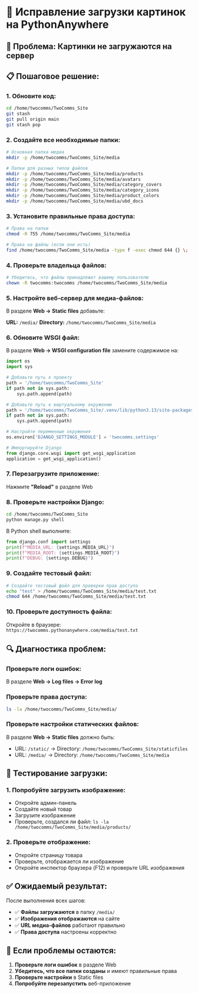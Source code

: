 # 🔧 Исправление загрузки картинок на PythonAnywhere

## 🚨 **Проблема:** Картинки не загружаются на сервер

## 📋 **Пошаговое решение:**

### **1. Обновите код:**
```bash
cd /home/twocomms/TwoComms_Site
git stash
git pull origin main
git stash pop
```

### **2. Создайте все необходимые папки:**
```bash
# Основная папка медиа
mkdir -p /home/twocomms/TwoComms_Site/media

# Папки для разных типов файлов
mkdir -p /home/twocomms/TwoComms_Site/media/products
mkdir -p /home/twocomms/TwoComms_Site/media/avatars
mkdir -p /home/twocomms/TwoComms_Site/media/category_covers
mkdir -p /home/twocomms/TwoComms_Site/media/category_icons
mkdir -p /home/twocomms/TwoComms_Site/media/product_colors
mkdir -p /home/twocomms/TwoComms_Site/media/ubd_docs
```

### **3. Установите правильные права доступа:**
```bash
# Права на папки
chmod -R 755 /home/twocomms/TwoComms_Site/media

# Права на файлы (если они есть)
find /home/twocomms/TwoComms_Site/media -type f -exec chmod 644 {} \;
```

### **4. Проверьте владельца файлов:**
```bash
# Убедитесь, что файлы принадлежат вашему пользователю
chown -R twocomms:twocomms /home/twocomms/TwoComms_Site/media
```

### **5. Настройте веб-сервер для медиа-файлов:**
В разделе **Web → Static files** добавьте:

**URL:** `/media/`
**Directory:** `/home/twocomms/TwoComms_Site/media`

### **6. Обновите WSGI файл:**
В разделе **Web → WSGI configuration file** замените содержимое на:

```python
import os
import sys

# Добавьте путь к проекту
path = '/home/twocomms/TwoComms_Site'
if path not in sys.path:
    sys.path.append(path)

# Добавьте путь к виртуальному окружению
path = '/home/twocomms/TwoComms_Site/.venv/lib/python3.13/site-packages'
if path not in sys.path:
    sys.path.append(path)

# Настройте переменные окружения
os.environ['DJANGO_SETTINGS_MODULE'] = 'twocomms.settings'

# Импортируйте Django
from django.core.wsgi import get_wsgi_application
application = get_wsgi_application()
```

### **7. Перезагрузите приложение:**
Нажмите **"Reload"** в разделе Web

### **8. Проверьте настройки Django:**
```bash
cd /home/twocomms/TwoComms_Site
python manage.py shell
```

В Python shell выполните:
```python
from django.conf import settings
print(f"MEDIA_URL: {settings.MEDIA_URL}")
print(f"MEDIA_ROOT: {settings.MEDIA_ROOT}")
print(f"DEBUG: {settings.DEBUG}")
```

### **9. Создайте тестовый файл:**
```bash
# Создайте тестовый файл для проверки прав доступа
echo "test" > /home/twocomms/TwoComms_Site/media/test.txt
chmod 644 /home/twocomms/TwoComms_Site/media/test.txt
```

### **10. Проверьте доступность файла:**
Откройте в браузере: `https://twocomms.pythonanywhere.com/media/test.txt`

## 🔍 **Диагностика проблем:**

### **Проверьте логи ошибок:**
В разделе **Web → Log files → Error log**

### **Проверьте права доступа:**
```bash
ls -la /home/twocomms/TwoComms_Site/media/
```

### **Проверьте настройки статических файлов:**
В разделе **Web → Static files** должно быть:
- URL: `/static/` → Directory: `/home/twocomms/TwoComms_Site/staticfiles`
- URL: `/media/` → Directory: `/home/twocomms/TwoComms_Site/media`

## 🎯 **Тестирование загрузки:**

### **1. Попробуйте загрузить изображение:**
- Откройте админ-панель
- Создайте новый товар
- Загрузите изображение
- Проверьте, создался ли файл: `ls -la /home/twocomms/TwoComms_Site/media/products/`

### **2. Проверьте отображение:**
- Откройте страницу товара
- Проверьте, отображается ли изображение
- Откройте инспектор браузера (F12) и проверьте URL изображения

## ✅ **Ожидаемый результат:**

После выполнения всех шагов:
- ✅ **Файлы загружаются** в папку `/media/`
- ✅ **Изображения отображаются** на сайте
- ✅ **URL медиа-файлов** работают правильно
- ✅ **Права доступа** настроены корректно

## 🚨 **Если проблемы остаются:**

1. **Проверьте логи ошибок** в разделе Web
2. **Убедитесь, что все папки созданы** и имеют правильные права
3. **Проверьте настройки** в Static files
4. **Попробуйте перезапустить** веб-приложение
